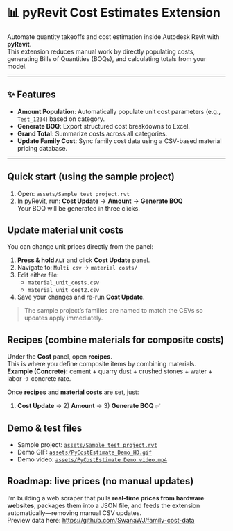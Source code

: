 # 📊 pyRevit Cost Estimates Extension

Automate quantity takeoffs and cost estimation inside Autodesk Revit with **pyRevit**.  
This extension reduces manual work by directly populating costs, generating Bills of Quantities (BOQs), and calculating totals from your model.

---

## ✨ Features

- **Amount Population**: Automatically populate unit cost parameters (e.g., `Test_1234`) based on category.  
- **Generate BOQ**: Export structured cost breakdowns to Excel.  
- **Grand Total**: Summarize costs across all categories.  
- **Update Family Cost**: Sync family cost data using a CSV-based material pricing database.  

---
## Quick start (using the sample project)
1. Open: `assets/Sample test project.rvt`
2. In pyRevit, run: **Cost Update** → **Amount** → **Generate BOQ**  
   Your BOQ will be generated in three clicks.

## Update material unit costs
You can change unit prices directly from the panel:

1. **Press & hold `ALT`** and click **Cost Update** panel.  
2. Navigate to: `Multi csv` → `material costs/`  
3. Edit either file:
   - `material_unit_costs.csv`
   - `material_unit_cost2.csv`
4. Save your changes and re-run **Cost Update**.

> The sample project’s families are named to match the CSVs so updates apply immediately.

## Recipes (combine materials for composite costs)
Under the **Cost** panel, open **recipes**.  
This is where you define composite items by combining materials.  
**Example (Concrete):** cement + quarry dust + crushed stones + water + labor → concrete rate.

Once **recipes** and **material costs** are set, just:
1) **Cost Update** → 2) **Amount** → 3) **Generate BOQ** ✅

## Demo & test files
- Sample project: [`assets/Sample test project.rvt`](assets/Sample%20test%20project.rvt)
- Demo GIF: [`assets/PyCostEstimate_Demo_HD.gif`](assets/PyCostEstimate_Demo_HD.gif)
- Demo video: [`assets/PyCostEstimate Demo video.mp4`](assets/PyCostEstimate%20Demo%20video.mp4)

## Roadmap: live prices (no manual updates)
I’m building a web scraper that pulls **real-time prices from hardware websites**, packages them into a JSON file, and feeds the extension automatically—removing manual CSV updates.  
Preview data here: https://github.com/SwanaWJ/family-cost-data

